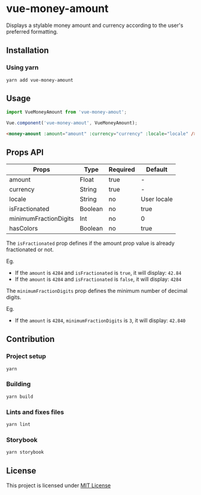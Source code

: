 # vue-money-amount
Displays a stylable money amount and currency according to the user's preferred formatting.

## Installation

### Using yarn

`yarn add vue-money-amount`

## Usage

```js
import VueMoneyAmount from 'vue-money-amout';

Vue.component('vue-money-amout', VueMoneyAmount);
```

```html
<money-amount :amount="amount" :currency="currency" :locale="locale" />
```

## Props API

| Props                     | Type            | Required | Default             |
|---------------------------|-----------------|----------|---------------------|
| amount                    | Float           | true     | -                   |
| currency                  | String          | true     | -                   |
| locale                    | String          | no       | User locale         |
| isFractionated            | Boolean         | no       | true                |
| minimumFractionDigits     | Int             | no       | 0                   |
| hasColors                 | Boolean         | no       | true                |

The `isFractionated` prop defines if the amount prop value is already fractionated or not.

Eg. 
- If the `amount` is `4284` and `isFractionated` is `true`, it will display: `42.84`
- If the `amount` is `4284` and `isFractionated` is `false`, it will display: `4284`

The `minimumFractionDigits` prop defines the minimum number of decimal digits.

Eg.
- If the `amount` is `4284`, `minimumFractionDigits` is `3`, it will display: `42.840`

## Contribution

### Project setup

```bash
yarn
```

### Building

```bash
yarn build
```

### Lints and fixes files

```bash
yarn lint
```

### Storybook

```bash
yarn storybook
```

## License

This project is licensed under [MIT License](http://en.wikipedia.org/wiki/MIT_License)
